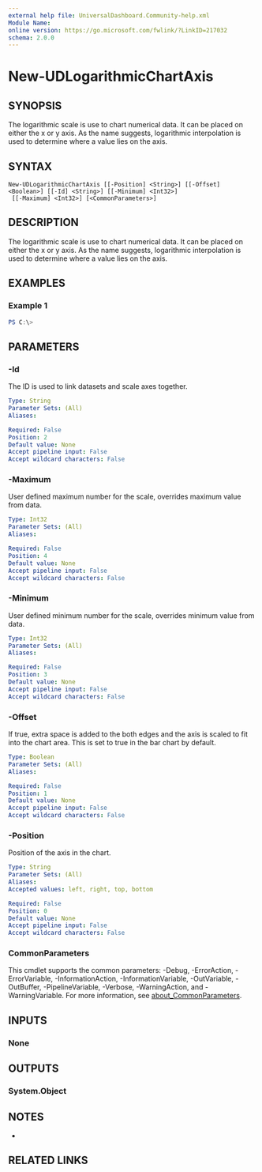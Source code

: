 ```yaml
---
external help file: UniversalDashboard.Community-help.xml
Module Name:
online version: https://go.microsoft.com/fwlink/?LinkID=217032
schema: 2.0.0
---
```


# New-UDLogarithmicChartAxis

## SYNOPSIS
The logarithmic scale is use to chart numerical data.
It can be placed on either the x or y axis.
As the name suggests, logarithmic interpolation is used to determine where a value lies on the axis.

## SYNTAX

```
New-UDLogarithmicChartAxis [[-Position] <String>] [[-Offset] <Boolean>] [[-Id] <String>] [[-Minimum] <Int32>]
 [[-Maximum] <Int32>] [<CommonParameters>]
```

## DESCRIPTION
The logarithmic scale is use to chart numerical data.
It can be placed on either the x or y axis.
As the name suggests, logarithmic interpolation is used to determine where a value lies on the axis.

## EXAMPLES

### Example 1
```powershell
PS C:\> 
```



## PARAMETERS

### -Id
The ID is used to link datasets and scale axes together.

```yaml
Type: String
Parameter Sets: (All)
Aliases:

Required: False
Position: 2
Default value: None
Accept pipeline input: False
Accept wildcard characters: False
```

### -Maximum
User defined maximum number for the scale, overrides maximum value from data.

```yaml
Type: Int32
Parameter Sets: (All)
Aliases:

Required: False
Position: 4
Default value: None
Accept pipeline input: False
Accept wildcard characters: False
```

### -Minimum
User defined minimum number for the scale, overrides minimum value from data.

```yaml
Type: Int32
Parameter Sets: (All)
Aliases:

Required: False
Position: 3
Default value: None
Accept pipeline input: False
Accept wildcard characters: False
```

### -Offset
If true, extra space is added to the both edges and the axis is scaled to fit into the chart area.
This is set to true in the bar chart by default.

```yaml
Type: Boolean
Parameter Sets: (All)
Aliases:

Required: False
Position: 1
Default value: None
Accept pipeline input: False
Accept wildcard characters: False
```

### -Position
Position of the axis in the chart.

```yaml
Type: String
Parameter Sets: (All)
Aliases:
Accepted values: left, right, top, bottom

Required: False
Position: 0
Default value: None
Accept pipeline input: False
Accept wildcard characters: False
```

### CommonParameters
This cmdlet supports the common parameters: -Debug, -ErrorAction, -ErrorVariable, -InformationAction, -InformationVariable, -OutVariable, -OutBuffer, -PipelineVariable, -Verbose, -WarningAction, and -WarningVariable. For more information, see [about_CommonParameters](http://go.microsoft.com/fwlink/?LinkID=113216).

## INPUTS

### None
## OUTPUTS

### System.Object
## NOTES
*

## RELATED LINKS

